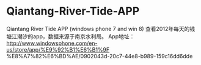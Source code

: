 Qiantang-River-Tide-APP
=======================
Qiantang River Tide APP (windows phone 7 and win 8) 查看2012年每天的钱塘江潮汐的app，数据来源于南京水利局。 App地址：http://www.windowsphone.com/en-us/store/app/%E9%92%B1%E6%B1%9F %E8%A7%82%E6%BD%AE/0902043d-20c7-44e8-b989-159c16dd6dde
